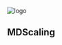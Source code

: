 ![logo](https://raw.githubusercontent.com/pedroramaciotti/MDScaling/master/docs/logo.png)

## MDScaling

